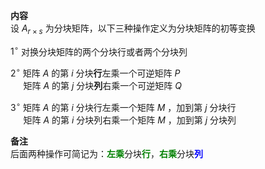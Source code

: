 **内容**  
设 $A_{r\times s}$ 为分块矩阵，以下三种操作定义为分块矩阵的初等变换  
  
 $1^\circ$  对换分块矩阵的两个分块行或者两个分块列  
  
 $2^\circ$  矩阵 $A$ 的第 $i$ 分块**行**左乘一个可逆矩阵 $P$   
 $\quad$  矩阵 $A$ 的第 $j$ 分块**列**右乘一个可逆矩阵 $Q$   
  
 $3^\circ$  矩阵 $A$ 的第 $i$ 分块行左乘一个矩阵 $M$ ，加到第 $j$ 分块行  
 $\quad$  矩阵 $A$ 的第 $i$ 分块列右乘一个矩阵 $M$ ，加到第 $j$ 分块列  
  
**备注**  
后面两种操作可简记为：<font color=green>**左乘**</font>分块<font color=green>**行**</font>，<font color=green>**右乘**</font>分块<font color=blue>**列**</font>  
